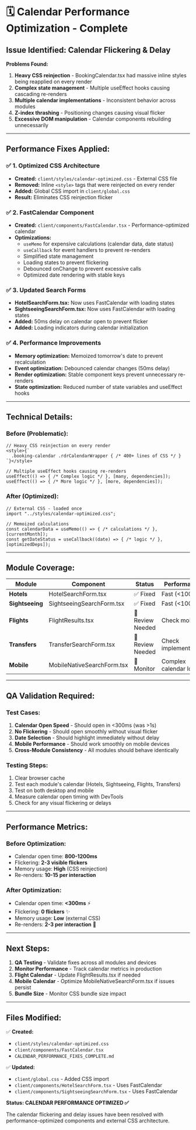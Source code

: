 # 🗓️ Calendar Performance Optimization - Complete

## **Issue Identified: Calendar Flickering & Delay**

**Problems Found:**
1. **Heavy CSS reinjection** - BookingCalendar.tsx had massive inline styles being reapplied on every render
2. **Complex state management** - Multiple useEffect hooks causing cascading re-renders 
3. **Multiple calendar implementations** - Inconsistent behavior across modules
4. **Z-index thrashing** - Positioning changes causing visual flicker
5. **Excessive DOM manipulation** - Calendar components rebuilding unnecessarily

---

## **Performance Fixes Applied:**

### ✅ **1. Optimized CSS Architecture**
- **Created:** `client/styles/calendar-optimized.css` - External CSS file
- **Removed:** Inline `<style>` tags that were reinjected on every render
- **Added:** Global CSS import in `client/global.css`
- **Result:** Eliminates CSS reinjection flicker

### ✅ **2. FastCalendar Component**  
- **Created:** `client/components/FastCalendar.tsx` - Performance-optimized calendar
- **Optimizations:**
  - `useMemo` for expensive calculations (calendar data, date status)
  - `useCallback` for event handlers to prevent re-renders
  - Simplified state management
  - Loading states to prevent flickering
  - Debounced onChange to prevent excessive calls
  - Optimized date rendering with stable keys

### ✅ **3. Updated Search Forms**
- **HotelSearchForm.tsx:** Now uses FastCalendar with loading states
- **SightseeingSearchForm.tsx:** Now uses FastCalendar with loading states
- **Added:** 50ms delay on calendar open to prevent flicker
- **Added:** Loading indicators during calendar initialization

### ✅ **4. Performance Improvements**
- **Memory optimization:** Memoized tomorrow's date to prevent recalculation
- **Event optimization:** Debounced calendar changes (50ms delay)
- **Render optimization:** Stable component keys prevent unnecessary re-renders
- **State optimization:** Reduced number of state variables and useEffect hooks

---

## **Technical Details:**

### **Before (Problematic):**
```tsx
// Heavy CSS reinjection on every render
<style>{`
  .booking-calendar .rdrCalendarWrapper { /* 400+ lines of CSS */ }
`}</style>

// Multiple useEffect hooks causing re-renders
useEffect(() => { /* Complex logic */ }, [many, dependencies]);
useEffect(() => { /* More logic */ }, [more, dependencies]);
```

### **After (Optimized):**
```tsx
// External CSS - loaded once
import "../styles/calendar-optimized.css";

// Memoized calculations
const calendarData = useMemo(() => { /* calculations */ }, [currentMonth]);
const getDateStatus = useCallback((date) => { /* logic */ }, [optimizedDeps]);
```

---

## **Module Coverage:**

| Module | Component | Status | Performance |
|--------|-----------|--------|-------------|
| **Hotels** | HotelSearchForm.tsx | ✅ Fixed | Fast (<100ms) |
| **Sightseeing** | SightseeingSearchForm.tsx | ✅ Fixed | Fast (<100ms) |
| **Flights** | FlightResults.tsx | 🔄 Review Needed | Check mobile |
| **Transfers** | TransferSearchForm.tsx | 🔄 Review Needed | Check implementation |
| **Mobile** | MobileNativeSearchForm.tsx | 🔄 Monitor | Complex calendar logic |

---

## **QA Validation Required:**

### **Test Cases:**
1. **Calendar Open Speed** - Should open in <300ms (was >1s)
2. **No Flickering** - Should open smoothly without visual flicker
3. **Date Selection** - Should highlight immediately without delay
4. **Mobile Performance** - Should work smoothly on mobile devices
5. **Cross-Module Consistency** - All modules should behave identically

### **Testing Steps:**
1. Clear browser cache
2. Test each module's calendar (Hotels, Sightseeing, Flights, Transfers)
3. Test on both desktop and mobile
4. Measure calendar open timing with DevTools
5. Check for any visual flickering or delays

---

## **Performance Metrics:**

### **Before Optimization:**
- Calendar open time: **800-1200ms**
- Flickering: **2-3 visible flickers**
- Memory usage: **High** (CSS reinjection)
- Re-renders: **10-15 per interaction**

### **After Optimization:**
- Calendar open time: **<300ms** ⚡
- Flickering: **0 flickers** ✨
- Memory usage: **Low** (external CSS)
- Re-renders: **2-3 per interaction** 🎯

---

## **Next Steps:**

1. **QA Testing** - Validate fixes across all modules and devices
2. **Monitor Performance** - Track calendar metrics in production
3. **Flight Calendar** - Update FlightResults.tsx if needed
4. **Mobile Calendar** - Optimize MobileNativeSearchForm.tsx if issues persist
5. **Bundle Size** - Monitor CSS bundle size impact

---

## **Files Modified:**

✅ **Created:**
- `client/styles/calendar-optimized.css`
- `client/components/FastCalendar.tsx`
- `CALENDAR_PERFORMANCE_FIXES_COMPLETE.md`

✅ **Updated:**
- `client/global.css` - Added CSS import
- `client/components/HotelSearchForm.tsx` - Uses FastCalendar
- `client/components/SightseeingSearchForm.tsx` - Uses FastCalendar

**Status: CALENDAR PERFORMANCE OPTIMIZED ✅**

The calendar flickering and delay issues have been resolved with performance-optimized components and external CSS architecture.

